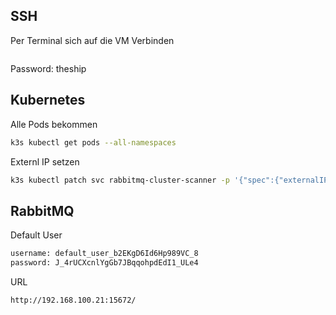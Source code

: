 ## SSH

Per Terminal sich auf die VM Verbinden

```

``` 
Password: theship

## Kubernetes

Alle Pods bekommen

```bash
k3s kubectl get pods --all-namespaces
```

Externl IP setzen
```bash
k3s kubectl patch svc rabbitmq-cluster-scanner -p '{"spec":{"externalIPs":["192.168.100.21"]}}'
```
    

## RabbitMQ

Default User

```bash
username: default_user_b2EKgD6Id6Hp989VC_8
password: J_4rUCXcnlYgGb7JBqqohpdEdI1_ULe4
```

URL

```bash
http://192.168.100.21:15672/
```
